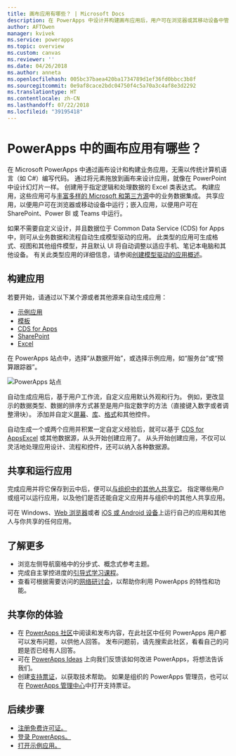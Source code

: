 ```yaml
---
title: 画布应用有哪些？ | Microsoft Docs
description: 在 PowerApps 中设计并构建画布应用后，用户可在浏览器或其移动设备中管理业务线数据
author: AFTOwen
manager: kvivek
ms.service: powerapps
ms.topic: overview
ms.custom: canvas
ms.reviewer: ''
ms.date: 04/26/2018
ms.author: anneta
ms.openlocfilehash: 005bc37baea420ba1734789d1ef36fd0bbcc3b8f
ms.sourcegitcommit: 0e9af8cace2bdc04750f4c5a70a3c4af8e3d2292
ms.translationtype: HT
ms.contentlocale: zh-CN
ms.lasthandoff: 07/22/2018
ms.locfileid: "39195418"
---
```

# <a name="what-are-canvas-apps-in-powerapps"></a>PowerApps 中的画布应用有哪些？
在 Microsoft PowerApps 中通过画布设计和构建业务应用，无需以传统计算机语言（如 C#）编写代码。 通过将元素拖放到画布来设计应用，就像在 PowerPoint 中设计幻灯片一样。 创建用于指定逻辑和处理数据的 Excel 类表达式。 构建应用，这些应用可与[丰富多样的 Microsoft 和第三方源](connections-list.md)中的业务数据集成。 共享应用，以便用户可在浏览器或移动设备中运行；嵌入应用，以便用户可在 SharePoint、Power BI 或 Teams 中运行。

如果不需要自定义设计，并且数据位于 Common Data Service (CDS) for Apps 中，则可从业务数据和流程自动生成模型驱动的应用。 此类型的应用可生成格式、视图和其他组件模型，并且默认 UI 将自动调整以适应手机、笔记本电脑和其他设备。 有关此类型应用的详细信息，请参阅[创建模型驱动的应用概述](../model-driven-apps/model-driven-app-overview.md)。

## <a name="build-an-app"></a>构建应用
若要开始，请通过以下某个源或者其他源来自动生成应用：
- [示例应用](open-and-run-a-sample-app.md)
- [模板](get-started-test-drive.md)
- [CDS for Apps](data-platform-create-app.md)
- [SharePoint](app-from-sharepoint.md)
- [Excel](get-started-create-from-data.md)

在 PowerApps 站点中，选择“从数据开始”，或选择示例应用，如“服务台”或“预算跟踪器”。

![PowerApps 站点](./media/getting-started/sample-apps.png)

自动生成应用后，基于用户工作流，自定义应用默认外观和行为。 例如，更改显示的数据类型、数据的排序方式甚至是用户指定数字的方法（直接键入数字或者调整滑块）。 添加并自定义[屏幕](add-screen-context-variables.md)、[库](customize-layout-sharepoint.md)、[格式](customize-forms-sharepoint.md)和其他控件。

自动生成一个或两个应用并积累一定自定义经验后，就可以基于 [CDS for Apps](data-platform-create-app-scratch.md)[Excel](get-started-create-from-blank.md) 或其他数据源，从头开始创建应用了。 从头开始创建应用，不仅可以灵活地处理应用设计、流程和控件，还可以纳入各种数据源。

## <a name="share-and-run-an-app"></a>共享和运行应用
完成应用并将它保存到云中后，便可以[与组织中的其他人共享它](share-app.md)。 指定哪些用户或组可以运行应用，以及他们是否还能自定义应用并与组织中的其他人共享应用。

可在 Windows、[Web 浏览器](../../user/run-app-browser.md)或者 [iOS 或 Android 设备](../../user/run-app-client.md)上运行自己的应用和其他人与你共享的任何应用。

## <a name="learn-more"></a>了解更多
* 浏览左侧导航窗格中的分步式、概念式参考主题。
* 完成自主掌控进度的[引导式学习课程](https://docs.microsoft.com/powerapps/guided-learning/)。
* 查看可根据需要访问的[网络研讨会](webinars-listing.md)，以帮助你利用 PowerApps 的特性和功能。

## <a name="share-your-experience"></a>共享你的体验
* 在 [PowerApps 社区](https://aka.ms/powerapps-community)中阅读和发布内容，在此社区中任何 PowerApps 用户都可以发布问题，以供他人回答。 发布问题前，请先搜索此社区，看看自己的问题是否已经有人回答。
* 可在 [PowerApps Ideas](https://powerusers.microsoft.com/t5/PowerApps-Ideas/idb-p/PowerAppsIdeas) 上向我们反馈该如何改进 PowerApps，将想法告诉我们。
* 创建[支持票证](https://powerapps.microsoft.com/support/pro/)，以获取技术帮助。 如果是组织的 PowerApps 管理员，也可以在 [PowerApps 管理中心](https://portal.office.com/Support/Support.aspx)中打开支持票证。

## <a name="next-steps"></a>后续步骤
- [注册免费许可证。](../signup-for-powerapps.md)
- [登录 PowerApps。](https://web.powerapps.com?utm_source=padocs&utm_medium=linkinadoc&utm_campaign=referralsfromdoc)
- [打开示例应用。](open-and-run-a-sample-app.md)